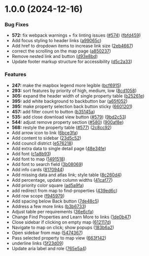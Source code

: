 # 1.0.0 (2024-12-16)


### Bug Fixes

* **572:** fix webpack warnings + fix linting issues ([#574](https://github.com/rmartinsen/clean-and-green-philly/issues/574)) ([fbfd459](https://github.com/rmartinsen/clean-and-green-philly/commit/fbfd459ba147e51a2fd54bee61d5ca63fb74eb98))
* Add focus styling to header links ([a99065c](https://github.com/rmartinsen/clean-and-green-philly/commit/a99065cba1607b981702e7aa7e654f24c108ad6e))
* Add href to dropdown items to increase link size ([2eb4667](https://github.com/rmartinsen/clean-and-green-philly/commit/2eb4667e7b68f45489c51ea10aa7d15afd2a3c77))
* correct the scrolling on the map page ([a850237](https://github.com/rmartinsen/clean-and-green-philly/commit/a8502372e243057e2b06559cb042d94ea894415a))
* Remove nested link and button ([d93e8bd](https://github.com/rmartinsen/clean-and-green-philly/commit/d93e8bd52d80cd8d5b1a30910aaa4b168a11b57a))
* Update footer markup structure for accessibility ([d5c2a33](https://github.com/rmartinsen/clean-and-green-philly/commit/d5c2a334f0e5c297f117dca5dc2972b56d7b3542))


### Features

* **247:** make the mapbox legend more legible ([bcf6915](https://github.com/rmartinsen/clean-and-green-philly/commit/bcf691566fc26e834547a43efd863de58abdf3d4))
* **293:** sort features by priority of high, medium, low ([8cd1058](https://github.com/rmartinsen/clean-and-green-philly/commit/8cd105872feb0065aa3d207d42dc5df76ef63dbc))
* **305:** expand the header width of single property table ([b25261e](https://github.com/rmartinsen/clean-and-green-philly/commit/b25261e5d9e26bdbd9694aa03b4964771528dd3b))
* **395:** add white background to backbutton bar ([a65f052](https://github.com/rmartinsen/clean-and-green-philly/commit/a65f052ca2e5c0eac2737f85b4997af6e993f750))
* **395:** make property selection back button sticky ([6601201](https://github.com/rmartinsen/clean-and-green-philly/commit/6601201fcf943f8e64a1341327095e9b7edc6b08))
* **457:** add filter count to button ([b35145a](https://github.com/rmartinsen/clean-and-green-philly/commit/b35145a1df5f2995294f829e0b7cde20ba0e0f29))
* **535:** add close download view button ([#579](https://github.com/rmartinsen/clean-and-green-philly/issues/579)) ([9bd2c53](https://github.com/rmartinsen/clean-and-green-philly/commit/9bd2c53aa3b49da8136fa6e7e850c4dc4d5e2d74))
* **544:** adjust remove property section ([#580](https://github.com/rmartinsen/clean-and-green-philly/issues/580)) ([900af8e](https://github.com/rmartinsen/clean-and-green-philly/commit/900af8e6fbfc89bd4ed83b17c9eed0a1d5a3de3b))
* **568:** restyle the property table ([#577](https://github.com/rmartinsen/clean-and-green-philly/issues/577)) ([2c8cc92](https://github.com/rmartinsen/clean-and-green-philly/commit/2c8cc92b7f28aecdbe65412476691baa50254292))
* Add arrow icon to link ([6bce3fa](https://github.com/rmartinsen/clean-and-green-philly/commit/6bce3fa84ad9827f2117a2d51ed2f2665e83481b))
* Add content to sidebar ([23d5c52](https://github.com/rmartinsen/clean-and-green-philly/commit/23d5c52c3fcd1eb1eff902e7d1fd37ab2fe41b6d))
* Add council district ([e576218](https://github.com/rmartinsen/clean-and-green-philly/commit/e5762185840f0bbc2289fede8481f5b39a16087d))
* Add extra data to single detail page ([48e34fe](https://github.com/rmartinsen/clean-and-green-philly/commit/48e34fe0a6317fc8fc0f1f5e745dd165000d437f))
* Add font ([c1a8b93](https://github.com/rmartinsen/clean-and-green-philly/commit/c1a8b93561dfc67c8eed31b3c8befa2b8ae984ec))
* Add font to map ([1491518](https://github.com/rmartinsen/clean-and-green-philly/commit/14915180857a482a25d96f9f45f7c838082e2d71))
* Add font to search field ([3b08069](https://github.com/rmartinsen/clean-and-green-philly/commit/3b080690ba92007545467bc2ce4bf3bcad26c899))
* Add info cards ([8170944](https://github.com/rmartinsen/clean-and-green-philly/commit/8170944fdb8d8be36af062012967323047bda748))
* Add missing data and atlas link; style table ([8c260d4](https://github.com/rmartinsen/clean-and-green-philly/commit/8c260d48e015ed6c8c29cc10b8936753cc013ff0))
* Add percentage, update column widths ([41caf77](https://github.com/rmartinsen/clean-and-green-philly/commit/41caf77c55eb0a6336abc80047ed83584d250a64))
* Add priority color square ([ad5a9fa](https://github.com/rmartinsen/clean-and-green-philly/commit/ad5a9faff3b9596256e680b3d6d95c54caefc7a7))
* add redirect from map to find-properties ([439ed6c](https://github.com/rmartinsen/clean-and-green-philly/commit/439ed6c7291251aed9751431cd5bdc2fa6883a15))
* Add row scope ([f945979](https://github.com/rmartinsen/clean-and-green-philly/commit/f945979edaee2ad5a003a5b5560a89cc25717f3b))
* Add spacing below Back button ([7de48c5](https://github.com/rmartinsen/clean-and-green-philly/commit/7de48c50f177c0275cebac0a4a7d9dfce8d2cd2c))
* Address a few more links ([b3b6733](https://github.com/rmartinsen/clean-and-green-philly/commit/b3b673375f1472f15d80bffeff378c973d6cb49d))
* Adjust table per requirements ([36e6cfa](https://github.com/rmartinsen/clean-and-green-philly/commit/36e6cfa5934defadcf1a8b8ad1c09ffe609d0ec5))
* Change Find Properties and Learn More to links ([1de0b47](https://github.com/rmartinsen/clean-and-green-philly/commit/1de0b474811ab2d4281d94c6a9d5882a8ebb0c13))
* Close sidebar if clicking on empty map ([612117d](https://github.com/rmartinsen/clean-and-green-philly/commit/612117d6c54bc62baaae4f773013e196232c2dba))
* Navigate to map on click; show popups ([183b6a2](https://github.com/rmartinsen/clean-and-green-philly/commit/183b6a224d651726a6e465d7c9549ef437626f9e))
* Open sidebar from map ([5474367](https://github.com/rmartinsen/clean-and-green-philly/commit/54743673e99ffd6b939009ad54e4d0a4252ba044))
* Pass selected property to map view ([663f142](https://github.com/rmartinsen/clean-and-green-philly/commit/663f14236ccb9246efa8882c0dfa44e8cbcba0f7))
* underline links ([5f23d09](https://github.com/rmartinsen/clean-and-green-philly/commit/5f23d09da9a7258b284ccfef54b1be0ee2a8e1f8))
* Update aria label and role ([765e5a4](https://github.com/rmartinsen/clean-and-green-philly/commit/765e5a4fef1941e93815ae4789093e047183101c))
